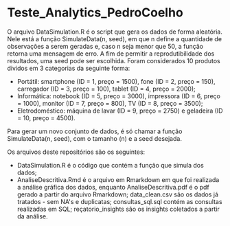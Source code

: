 # Teste_Analytics_PedroCoelho

O arquivo DataSimulation.R é o script que gera os dados de forma aleatória. Nele está a função SimulateData(n, seed), em que n define a quantidade de observações a serem geradas e, caso n seja menor que 50, a função retorna uma mensagem de erro. A fim de permitir a reprodutibilidade dos resultados, uma seed pode ser escolhida.
Foram considerados 10 produtos dividos em 3 categorias da seguinte forma:
- Portátil: smartphone (ID = 1, preço = 1500), fone (ID = 2, preço = 150), carregador (ID = 3, preço = 100), tablet (ID = 4, preço = 2000);
- Informática: notebook (ID = 5, preço = 3000), impressora (ID = 6, preço = 1000), monitor (ID =  7, preço = 800), TV (ID = 8, preço = 3500);
- Eletrodoméstico: máquina de lavar (ID = 9, preço = 2750) e geladeira (ID = 10, preço = 4500).
  
Para gerar um novo conjunto de dados, é só chamar a função SimulateData(n, seed), com o tamanho (n) e a seed desejada.

Os arquivos deste repositórios são os seguintes:
- DataSimulation.R é o código que contém a função que simula dos dados;
- AnaliseDescritiva.Rmd é o arquivo em Rmarkdown em que foi realizada a análise gráfica dos dados, enquanto AnaliseDescritiva.pdf é o pdf gerado a partir do arquivo Rmarkdown;
data_clean.csv são os dados já tratados - sem NA's e duplicatas;
consultas_sql.sql contém as consultas realizadas em SQL;
reçatorio_insights são os insights coletados a partir da análise.
